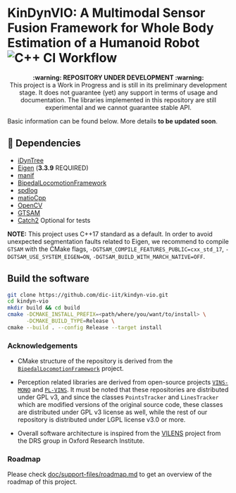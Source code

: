 # KinDynVIO: A Multimodal Sensor Fusion Framework for Whole Body Estimation of a Humanoid Robot ![C++ CI Workflow](https://github.com/dic-iit/kindyn-vio/actions/workflows/conda-ci.yml/badge.svg)


<p align="center">
  <b>:warning: REPOSITORY UNDER DEVELOPMENT :warning:</b>
  <br>This project is a Work in Progress and is still in its preliminary development stage. It does not guarantee (yet) any support in terms of usage and documentation.  The libraries implemented in this repository are still experimental and we cannot guarantee stable API.
</p>


 Basic information can be found below. More details **to be updated soon**.



##  :hammer: Dependencies

- [iDynTree](https://github.com/robotology/idyntree)
- [Eigen](https://eigen.tuxfamily.org/index.php?title=Main_Page) (**3.3.9** REQUIRED)
- [manif](https://github.com/artivis/manif)
- [BipedalLocomotionFramework](https://github.com/dic-iit/bipedal-locomotion-framework)
- [spdlog](https://github.com/gabime/spdlog)
- [matioCpp](https://github.com/dic-iit/matio-cpp)
- [OpenCV](https://github.com/opencv/opencv)
- [GTSAM](https://github.com/borglab/gtsam)
- [Catch2](https://github.com/catchorg/Catch2) Optional for tests

**NOTE:** This project uses C++17 standard as a default.  In order to avoid unexpected segmentation faults related to Eigen, we recommend to compile `GTSAM` with the CMake flags, `-DGTSAM_COMPILE_FEATURES_PUBLIC=cxx_std_17`, `-DGTSAM_USE_SYSTEM_EIGEN=ON`,  `-DGTSAM_BUILD_WITH_MARCH_NATIVE=OFF`.



## Build the software

```sh
git clone https://github.com/dic-iit/kindyn-vio.git
cd kindyn-vio
mkdir build && cd build
cmake -DCMAKE_INSTALL_PREFIX=<path/where/you/want/to/install> \
      -DCMAKE_BUILD_TYPE=Release \
cmake --build . --config Release --target install
```


### Acknowledgements

- CMake structure of the repository is derived from the [`BipedalLocomotionFramework`](https://github.com/dic-iit/bipedal-locomotion-framework) project.

- Perception related libraries are derived from open-source projects [`VINS-MONO`](https://github.com/HKUST-Aerial-Robotics/VINS-Mono) and [`PL-VINS`](https://github.com/cnqiangfu/PL-VINS). It must be noted that these repositories are distributed under GPL v3, and since the classes `PointsTracker` and `LinesTracker` which are modified versions of the original source code, these classes are distributed under GPL v3 license as well, while the rest of our repository is distributed under LGPL license v3.0 or more.

- Overall software architecture is inspired from the [VILENS](https://ori.ox.ac.uk/labs/drs/vilens-tightly-fused-multi-sensor-odometry/) project from the DRS group in Oxford Research Institute.



### Roadmap

Please check  [doc/support-files/roadmap.md](./doc/support-files/roadmap.md) to get an overview of the roadmap of this project.

